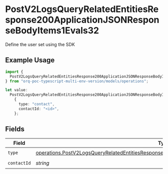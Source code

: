 # PostV2LogsQueryRelatedEntitiesResponse200ApplicationJSONResponseBodyItems1Evals32

Define the user set using the SDK

## Example Usage

```typescript
import {
  PostV2LogsQueryRelatedEntitiesResponse200ApplicationJSONResponseBodyItems1Evals32,
} from "orq-poc-typescript-multi-env-version/models/operations";

let value:
  PostV2LogsQueryRelatedEntitiesResponse200ApplicationJSONResponseBodyItems1Evals32 =
    {
      type: "contact",
      contactId: "<id>",
    };
```

## Fields

| Field                                                                                                                                                                                                              | Type                                                                                                                                                                                                               | Required                                                                                                                                                                                                           | Description                                                                                                                                                                                                        |
| ------------------------------------------------------------------------------------------------------------------------------------------------------------------------------------------------------------------ | ------------------------------------------------------------------------------------------------------------------------------------------------------------------------------------------------------------------ | ------------------------------------------------------------------------------------------------------------------------------------------------------------------------------------------------------------------ | ------------------------------------------------------------------------------------------------------------------------------------------------------------------------------------------------------------------ |
| `type`                                                                                                                                                                                                             | [operations.PostV2LogsQueryRelatedEntitiesResponse200ApplicationJSONResponseBodyItems1Evals3Type](../../models/operations/postv2logsqueryrelatedentitiesresponse200applicationjsonresponsebodyitems1evals3type.md) | :heavy_check_mark:                                                                                                                                                                                                 | N/A                                                                                                                                                                                                                |
| `contactId`                                                                                                                                                                                                        | *string*                                                                                                                                                                                                           | :heavy_check_mark:                                                                                                                                                                                                 | N/A                                                                                                                                                                                                                |